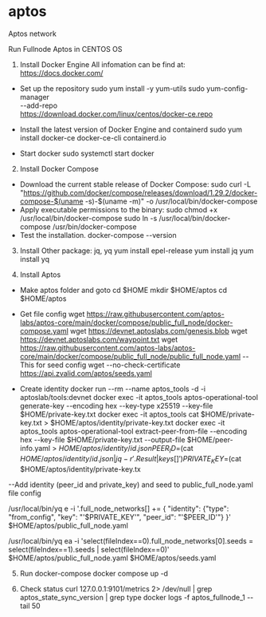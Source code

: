 # aptos
Aptos network

Run Fullnode Aptos in CENTOS OS


1. Install Docker Engine
All infomation can be find at: https://docs.docker.com/
- Set up the repository
  sudo yum install -y yum-utils
  sudo yum-config-manager \
    --add-repo \
    https://download.docker.com/linux/centos/docker-ce.repo
    
- Install the latest version of Docker Engine and containerd
  sudo yum install docker-ce docker-ce-cli containerd.io
- Start docker
  sudo systemctl start docker

2. Install Docker Compose
- Download the current stable release of Docker Compose:
 sudo curl -L "https://github.com/docker/compose/releases/download/1.29.2/docker-compose-$(uname -s)-$(uname -m)" -o /usr/local/bin/docker-compose
- Apply executable permissions to the binary:
 sudo chmod +x /usr/local/bin/docker-compose
 sudo ln -s /usr/local/bin/docker-compose /usr/bin/docker-compose
- Test the installation.
 docker-compose --version
 
3. Install Other package: jq, yq
 yum install epel-release
 yum install jq
 yum install yq
 
4. Install Aptos
- Make aptos folder and goto
 cd $HOME
 mkdir $HOME/aptos
 cd $HOME/aptos 
- Get file config
wget https://raw.githubusercontent.com/aptos-labs/aptos-core/main/docker/compose/public_full_node/docker-compose.yaml
wget https://devnet.aptoslabs.com/genesis.blob
wget https://devnet.aptoslabs.com/waypoint.txt
wget https://raw.githubusercontent.com/aptos-labs/aptos-core/main/docker/compose/public_full_node/public_full_node.yaml
-- This for seed config
wget --no-check-certificate https://api.zvalid.com/aptos/seeds.yaml

- Create identity
docker run --rm --name aptos_tools -d -i aptoslab/tools:devnet
docker exec -it aptos_tools aptos-operational-tool generate-key --encoding hex --key-type x25519 --key-file $HOME/private-key.txt
docker exec -it aptos_tools cat $HOME/private-key.txt > $HOME/aptos/identity/private-key.txt
docker exec -it aptos_tools aptos-operational-tool extract-peer-from-file --encoding hex --key-file $HOME/private-key.txt --output-file $HOME/peer-info.yaml > $HOME/aptos/identity/id.json
PEER_ID=$(cat $HOME/aptos/identity/id.json | jq -r '.Result | keys[]')
PRIVATE_KEY=$(cat $HOME/aptos/identity/private-key.tx

--Add identity (peer_id and private_key) and seed to public_full_node.yaml file config

/usr/local/bin/yq e -i '.full_node_networks[] +=  { "identity": {"type": "from_config", "key": "'$PRIVATE_KEY'", "peer_id": "'$PEER_ID'"} }' $HOME/aptos/public_full_node.yaml

/usr/local/bin/yq ea -i 'select(fileIndex==0).full_node_networks[0].seeds = select(fileIndex==1).seeds | select(fileIndex==0)' $HOME/aptos/public_full_node.yaml $HOME/aptos/seeds.yaml

5. Run docker-compose
docker compose up -d

6. Check status
curl 127.0.0.1:9101/metrics 2> /dev/null | grep aptos_state_sync_version | grep type
docker logs -f aptos_fullnode_1 --tail 50

